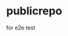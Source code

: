 # publicrepo
for e2e test








































































































































































































































































































































































































































































































































































































































































































































































































































































































































































































































































































































































































































































































































































































































































































































































































































































































































































































































































































































































































































































































































































































































































































































